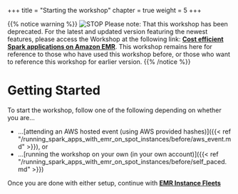 +++
title = "Starting the workshop"
chapter = true
weight = 5
+++

{{% notice warning %}}
![STOP](../../images/stop_small.png)
Please note: That this workshop has been deprecated. For the latest and updated version featuring the newest features, please access the Workshop at the following link: **[Cost efficient Spark applications on Amazon EMR](https://catalog.us-east-1.prod.workshops.aws/workshops/aaa003a7-9c9e-46ad-af28-477b0d906f47/en-US)**.
This workshop remains here for reference to those who have used this workshop before, or those who want to reference this workshop for earlier version.
{{% /notice %}}


# Getting Started
To start the workshop, follow one of the following depending on whether you are...

* ...[attending an AWS hosted event (using AWS provided hashes)]({{< ref "/running_spark_apps_with_emr_on_spot_instances/before/aws_event.md" >}}), or
* ...[running the workshop on your own (in your own account)]({{< ref "/running_spark_apps_with_emr_on_spot_instances/before/self_paced.md" >}})

Once you are done with either setup, continue with [**EMR Instance Fleets**](/running_spark_apps_with_emr_on_spot_instances/emr_instance_fleets.html)



